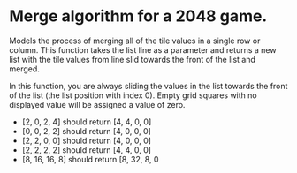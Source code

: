 Merge algorithm for a 2048 game.
===

Models the process of merging all of the tile values in a single row or column. This function takes the list line as a parameter and returns a new list with the tile values from line slid towards the front of the list and merged.

In this function, you are always sliding the values in the list towards the front of the list (the list position with index 0). Empty grid squares with no displayed value will be assigned a value of zero.

- [2, 0, 2, 4] should return [4, 4, 0, 0]
- [0, 0, 2, 2] should return [4, 0, 0, 0]
- [2, 2, 0, 0] should return [4, 0, 0, 0]
- [2, 2, 2, 2] should return [4, 4, 0, 0]
- [8, 16, 16, 8] should return [8, 32, 8, 0